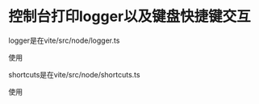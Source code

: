 # 控制台打印logger以及键盘快捷键交互

logger是在vite/src/node/logger.ts

使用


shortcuts是在vite/src/node/shortcuts.ts

使用